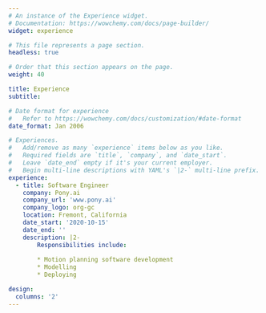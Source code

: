 ```yaml
---
# An instance of the Experience widget.
# Documentation: https://wowchemy.com/docs/page-builder/
widget: experience

# This file represents a page section.
headless: true

# Order that this section appears on the page.
weight: 40

title: Experience
subtitle:

# Date format for experience
#   Refer to https://wowchemy.com/docs/customization/#date-format
date_format: Jan 2006

# Experiences.
#   Add/remove as many `experience` items below as you like.
#   Required fields are `title`, `company`, and `date_start`.
#   Leave `date_end` empty if it's your current employer.
#   Begin multi-line descriptions with YAML's `|2-` multi-line prefix.
experience:
  - title: Software Engineer
    company: Pony.ai
    company_url: 'www.pony.ai'
    company_logo: org-gc
    location: Fremont, California
    date_start: '2020-10-15'
    date_end: ''
    description: |2-
        Responsibilities include:
        
        * Motion planning software development
        * Modelling
        * Deploying

design:
  columns: '2'
---
```

